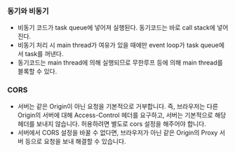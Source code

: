 ### 동기와 비동기
- 비동기 코드가 task queue에 넣어져 실행된다. 동기코드는 바로 call stack에 넣어진다.
- 비동기 처리 시 main thread가 여유가 있을 때에만 event loop가 task queue에서 task를 꺼낸다.
- 동기코드는 main thread에 의해 실행되므로 무한루프 등에 의해 main thread를 블록할 수 있다.

### CORS
- 서버는 같은 Origin이 아닌 요청을 기본적으로 거부합니다. 즉, 브라우저는 다른 Origin의 서버에 대해 Access-Control 헤더를 요구하고, 서버는 기본적으로 해당 헤더를 보내지 않습니다. 허용하려면 별도로 cors 설정을 해주어야 합니다.
- 서버에서 CORS 설정을 바꿀 수 없다면, 브라우저가 아닌 같은 Origin의 Proxy 서버 등으로 요청을 보내 해결할 수 있습니다.